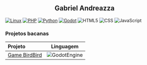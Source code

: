 <div align="center">
  
## Gabriel Andreazza
  
</div>


[![Linux](https://img.shields.io/badge/Linux-FCC624?style=for-the-badge&logo=linux&logoColor=black)](https://www.linuxfoundation.org/)
[![PHP](https://img.shields.io/badge/PHP-777BB4?style=for-the-badge&logo=php&logoColor=white)](https://php.net/)
[![Python](https://img.shields.io/badge/Python-3776AB?style=for-the-badge&logo=python&logoColor=white)](https://www.python.org/)
[![Godot](https://img.shields.io/badge/Godot-478CBF?style=for-the-badge&logo=GodotEngine&logoColor=white)](https://godotengine.org/)
![HTML5](https://img.shields.io/badge/HTML5-E34F26?style=for-the-badge&logo=html5&logoColor=white)
![CSS](https://img.shields.io/badge/CSS3-1572B6?style=for-the-badge&logo=css3&logoColor=white)
![JavaScript](https://img.shields.io/badge/JavaScript-323330?style=for-the-badge&logo=javascript&logoColor=F7DF1E)



### Projetos bacanas
| Projeto | Linguagem      | 
| :----   | :---:       |    
| [Game BirdBird](https://github.com/ericksonlargura/bird-bird) | ![GodotEngine](https://img.shields.io/badge/Godot-478CBF?style=for-the-badge&logo=GodotEngine&logoColor=white) | 


<!--
[![Linkedin](https://img.shields.io/badge/LinkedIn-0077B5?style=for-the-badge&logo=linkedin&logoColor=white)](https://andreazza.dev/linkedin)
[![Twitter](https://img.shields.io/badge/Twitter-1DA1F2?style=for-the-badge&logo=twitter&logoColor=white)](https://andreazza.dev/twitter)
[![Spotfy](https://img.shields.io/badge/Spotify-1ED760?&style=for-the-badge&logo=spotify&logoColor=white)](https://andreazza.dev/spotfy)
[![Steam](https://img.shields.io/badge/Steam-000000?style=for-the-badge&logo=steam&logoColor=white)](https://andreazza.dev/steam)


<!--
**gabolera/gabolera** is a ✨ _special_ ✨ repository because its `README.md` (this file) appears on your GitHub profile.

Here are some ideas to get you started:

- 🔭 I’m currently working on ...
- 🌱 I’m currently learning ...
- 👯 I’m looking to collaborate on ...
- 🤔 I’m looking for help with ...
- 💬 Ask me about ...
- 📫 How to reach me: ...
- 😄 Pronouns: ...
- ⚡ Fun fact: ...
-->
